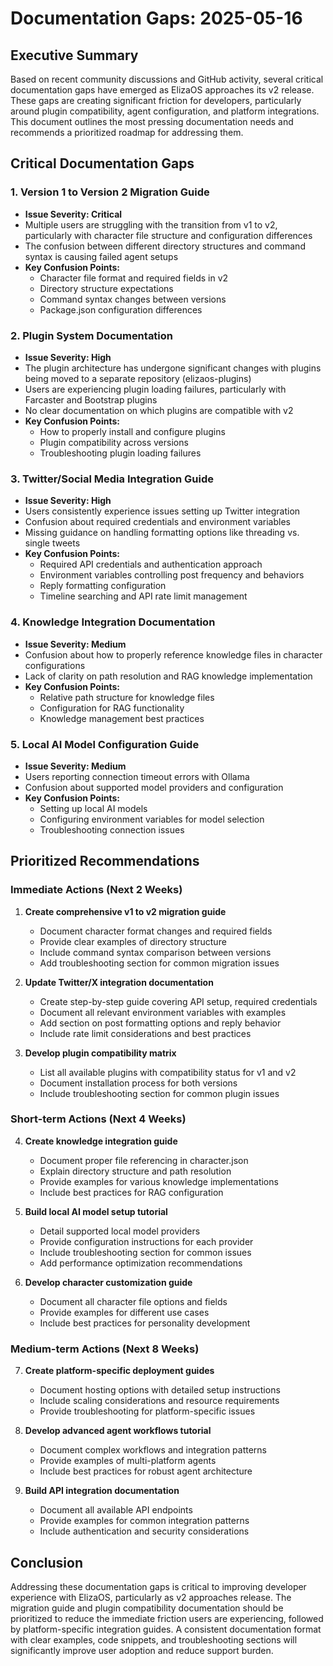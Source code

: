 # Documentation Gaps: 2025-05-16

## Executive Summary
Based on recent community discussions and GitHub activity, several critical documentation gaps have emerged as ElizaOS approaches its v2 release. These gaps are creating significant friction for developers, particularly around plugin compatibility, agent configuration, and platform integrations. This document outlines the most pressing documentation needs and recommends a prioritized roadmap for addressing them.

## Critical Documentation Gaps

### 1. Version 1 to Version 2 Migration Guide
- **Issue Severity: Critical**
- Multiple users are struggling with the transition from v1 to v2, particularly with character file structure and configuration differences
- The confusion between different directory structures and command syntax is causing failed agent setups
- **Key Confusion Points:**
  - Character file format and required fields in v2
  - Directory structure expectations
  - Command syntax changes between versions
  - Package.json configuration differences

### 2. Plugin System Documentation
- **Issue Severity: High**
- The plugin architecture has undergone significant changes with plugins being moved to a separate repository (elizaos-plugins)
- Users are experiencing plugin loading failures, particularly with Farcaster and Bootstrap plugins
- No clear documentation on which plugins are compatible with v2
- **Key Confusion Points:**
  - How to properly install and configure plugins
  - Plugin compatibility across versions
  - Troubleshooting plugin loading failures

### 3. Twitter/Social Media Integration Guide
- **Issue Severity: High**
- Users consistently experience issues setting up Twitter integration
- Confusion about required credentials and environment variables
- Missing guidance on handling formatting options like threading vs. single tweets
- **Key Confusion Points:**
  - Required API credentials and authentication approach
  - Environment variables controlling post frequency and behaviors
  - Reply formatting configuration
  - Timeline searching and API rate limit management

### 4. Knowledge Integration Documentation
- **Issue Severity: Medium**
- Confusion about how to properly reference knowledge files in character configurations
- Lack of clarity on path resolution and RAG knowledge implementation
- **Key Confusion Points:**
  - Relative path structure for knowledge files
  - Configuration for RAG functionality
  - Knowledge management best practices

### 5. Local AI Model Configuration Guide
- **Issue Severity: Medium**
- Users reporting connection timeout errors with Ollama
- Confusion about supported model providers and configuration
- **Key Confusion Points:**
  - Setting up local AI models
  - Configuring environment variables for model selection
  - Troubleshooting connection issues

## Prioritized Recommendations

### Immediate Actions (Next 2 Weeks)
1. **Create comprehensive v1 to v2 migration guide**
   - Document character format changes and required fields
   - Provide clear examples of directory structure
   - Include command syntax comparison between versions
   - Add troubleshooting section for common migration issues

2. **Update Twitter/X integration documentation**
   - Create step-by-step guide covering API setup, required credentials
   - Document all relevant environment variables with examples
   - Add section on post formatting options and reply behavior
   - Include rate limit considerations and best practices

3. **Develop plugin compatibility matrix**
   - List all available plugins with compatibility status for v1 and v2
   - Document installation process for both versions
   - Include troubleshooting section for common plugin issues

### Short-term Actions (Next 4 Weeks)
4. **Create knowledge integration guide**
   - Document proper file referencing in character.json
   - Explain directory structure and path resolution
   - Provide examples for various knowledge implementations
   - Include best practices for RAG configuration

5. **Build local AI model setup tutorial**
   - Detail supported local model providers
   - Provide configuration instructions for each provider
   - Include troubleshooting section for common issues
   - Add performance optimization recommendations

6. **Develop character customization guide**
   - Document all character file options and fields
   - Provide examples for different use cases
   - Include best practices for personality development

### Medium-term Actions (Next 8 Weeks)
7. **Create platform-specific deployment guides**
   - Document hosting options with detailed setup instructions
   - Include scaling considerations and resource requirements
   - Provide troubleshooting for platform-specific issues

8. **Develop advanced agent workflows tutorial**
   - Document complex workflows and integration patterns
   - Provide examples of multi-platform agents
   - Include best practices for robust agent architecture

9. **Build API integration documentation**
   - Document all available API endpoints
   - Provide examples for common integration patterns
   - Include authentication and security considerations

## Conclusion
Addressing these documentation gaps is critical to improving developer experience with ElizaOS, particularly as v2 approaches release. The migration guide and plugin compatibility documentation should be prioritized to reduce the immediate friction users are experiencing, followed by platform-specific integration guides. A consistent documentation format with clear examples, code snippets, and troubleshooting sections will significantly improve user adoption and reduce support burden.